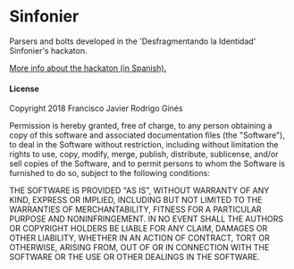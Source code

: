 # Sinfonier

Parsers and bolts developed in the 'Desfragmentando la Identidad' Sinfonier's hackaton.

[More info about the hackaton (in Spanish).](http://blog.elevenpaths.com/2015/04/hackaton-sinfonier-project-en-la-uja.html)

#### License 

Copyright 2018 Francisco Javier Rodrigo Ginés

Permission is hereby granted, free of charge, to any person obtaining a copy of this software and associated documentation files (the "Software"), to deal in the Software without restriction, including without limitation the rights to use, copy, modify, merge, publish, distribute, sublicense, and/or sell copies of the Software, and to permit persons to whom the Software is furnished to do so, subject to the following conditions:

THE SOFTWARE IS PROVIDED "AS IS", WITHOUT WARRANTY OF ANY KIND, EXPRESS OR IMPLIED, INCLUDING BUT NOT LIMITED TO THE WARRANTIES OF MERCHANTABILITY, FITNESS FOR A PARTICULAR PURPOSE AND NONINFRINGEMENT. IN NO EVENT SHALL THE AUTHORS OR COPYRIGHT HOLDERS BE LIABLE FOR ANY CLAIM, DAMAGES OR OTHER LIABILITY, WHETHER IN AN ACTION OF CONTRACT, TORT OR OTHERWISE, ARISING FROM, OUT OF OR IN CONNECTION WITH THE SOFTWARE OR THE USE OR OTHER DEALINGS IN THE SOFTWARE.
